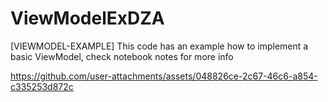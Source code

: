 ﻿# ViewModelExDZA

[VIEWMODEL-EXAMPLE] This code has an example how to implement a basic ViewModel, check notebook notes for more info




https://github.com/user-attachments/assets/048826ce-2c67-46c6-a854-c335253d872c
